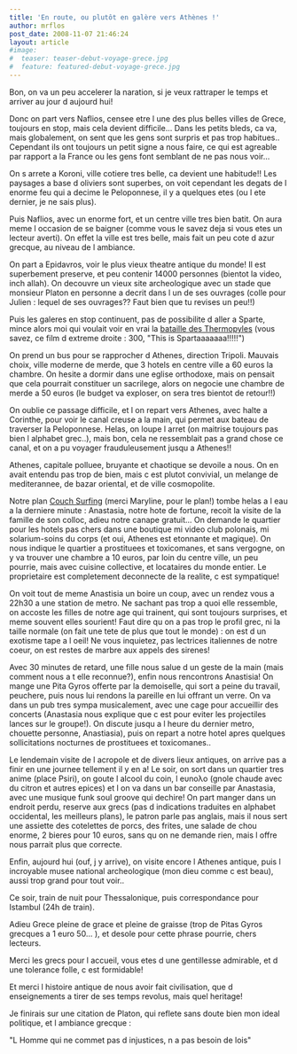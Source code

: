 ```yaml
---
title: 'En route, ou plutôt en galère vers Athènes !'
author: mrflos
post_date: 2008-11-07 21:46:24
layout: article
#image:
#  teaser: teaser-debut-voyage-grece.jpg
#  feature: featured-debut-voyage-grece.jpg
---
```

Bon, on va un peu accelerer la naration, si je veux rattraper le temps et arriver au jour d aujourd hui!

Donc on part vers Naflios, censee etre l une des plus belles villes de Grece, toujours en stop, mais cela devient difficile... Dans les petits bleds, ca va, mais globalement, on sent que les gens sont surpris et pas trop habitues.. Cependant ils ont toujours un petit signe a nous faire, ce qui est agreable par rapport a la France ou les gens font semblant de ne pas nous voir...

On s arrete a Koroni, ville cotiere tres belle, ca devient une habitude!! Les paysages a base d oliviers sont superbes, on voit cependant les degats de l enorme feu qui a decime le Peloponnese, il y a quelques etes (ou l ete dernier, je ne sais plus).

Puis Naflios, avec un enorme fort, et un centre ville tres bien batit. On aura meme l occasion de se baigner (comme vous le savez deja si vous etes un lecteur averti). On effet la ville est tres belle, mais fait un peu cote d azur grecque, au niveau de l ambiance.

On part a Epidavros, voir le plus vieux theatre antique du monde! Il est superbement preserve, et peu contenir 14000 personnes (bientot la video, inch allah). On decouvre un vieux site archeologique avec un stade que monsieur Platon en personne a decrit dans l un de ses ouvrages (colle pour Julien : lequel de ses ouvrages?? Faut bien que tu revises un peu!!)

Puis les galeres en stop continuent, pas de possibilite d aller a Sparte, mince alors moi qui voulait voir en vrai la <a href="http://fr.wikipedia.org/wiki/Bataille_des_Thermopyles_(-480)" target="_blank">bataille des Thermopyles</a> (vous savez, ce film d extreme droite : 300, "This is Spartaaaaaaa!!!!!")

On prend un bus pour se rapprocher d Athenes, direction Tripoli. Mauvais choix, ville moderne de merde, que 3 hotels en centre ville a 60 euros la chambre. On hesite a dormir dans une eglise orthodoxe, mais on pensait que cela pourrait constituer un sacrilege, alors on negocie une chambre de merde a 50 euros (le budget va exploser, on sera tres bientot de retour!!)

On oublie ce passage difficile, et l on repart vers Athenes, avec halte a Corinthe, pour voir le canal creuse a la main, qui permet aux bateau de traverser la Peloponnese. Helas, on loupe l arret (on maitrise toujours pas bien l alphabet grec..), mais bon, cela ne ressemblait pas a grand chose ce canal, et on a pu voyager frauduleusement jusqu a Athenes!!

Athenes, capitale polluee, bruyante et chaotique se devoile a nous. On en avait entendu pas trop de bien, mais c est plutot convivial, un melange de mediterannee, de bazar oriental, et de ville cosmopolite.

Notre plan <a href="http://www.couchsurfing.com/?user_language=fr" target="_blank">Couch Surfing</a> (merci Maryline, pour le plan!) tombe helas a l eau a la derniere minute : Anastasia, notre hote de fortune, recoit la visite de la famille de son colloc, adieu notre canape gratuit... On demande le quartier pour les hotels pas chers dans une boutique mi video club polonais, mi solarium-soins du corps (et oui, Athenes est etonnante et magique). On nous indique le quartier a prostituees et toxicomanes, et sans vergogne, on y va trouver une chambre a 10 euros, par loin du centre ville, un peu pourrie, mais avec cuisine collective, et locataires du monde entier. Le proprietaire est completement deconnecte de la realite, c est sympatique!

On voit tout de meme Anastisia un boire un coup, avec un rendez vous a 22h30 a une station de metro. Ne sachant pas trop a quoi elle ressemble, on accoste les filles de notre age qui trainent, qui sont toujours surprises, et meme souvent elles sourient! Faut dire qu on a pas trop le profil grec, ni la taille normale (on fait une tete de plus que tout le monde) : on est d un exotisme tape a l oeil! Ne vous inquietez, pas lectrices italiennes de notre coeur, on est restes de marbre aux appels des sirenes!

Avec 30 minutes de retard, une fille nous salue d un geste de la main (mais comment nous a t elle reconnue?), enfin nous rencontrons Anastisia! On mange une Pita Gyros offerte par la demoiselle, qui sort a peine du travail, peuchere, puis nous lui rendons la pareille en lui offrant un verre. On va dans un pub tres sympa musicalement, avec une cage pour accueillir des concerts (Anastasia nous explique que c est pour eviter les projectiles lances sur le groupe!). On discute jusqu a l heure du dernier metro, chouette personne, Anastiasia), puis on repart a notre hotel apres quelques sollicitations nocturnes de prostituees et toxicomanes..

Le lendemain visite de l acropole et de divers lieux antiques, on arrive pas a finir en une journee tellement il y en a! Le soir, on sort dans un quartier tres anime (place Psiri), on goute l alcool du coin, l eυnολο (gnole chaude avec du citron et autres epices) et l on va dans un bar conseille par Anastasia, avec une musique funk soul groove qui dechire! On part manger dans un endroit perdu, reserve aux grecs (pas d indications traduites en alphabet occidental, les meilleurs plans), le patron parle pas anglais, mais il nous sert une assiette des cotelettes de porcs, des frites, une salade de chou enorme, 2 bieres pour 10 euros, sans qu on ne demande rien, mais l offre nous parrait plus que correcte.

Enfin, aujourd hui (ouf, j y arrive), on visite encore l Athenes antique, puis l incroyable musee national archeologique (mon dieu comme c est beau), aussi trop grand pour tout voir..

Ce soir, train de nuit pour Thessalonique, puis correspondance pour Istambul (24h de train).

Adieu Grece pleine de grace et pleine de graisse (trop de Pitas Gyros grecques a 1 euro 50... ), et desole pour cette phrase pourrie, chers lecteurs.

Merci les grecs pour l accueil, vous etes d une gentillesse admirable, et d une tolerance folle,  c est formidable!

Et merci l histoire antique de nous avoir fait civilisation, que d enseignements a tirer de ses temps revolus, mais quel heritage!

Je finirais sur une citation de Platon, qui reflete sans doute bien mon ideal politique, et l ambiance grecque :

"L Homme qui ne commet pas d injustices, n a pas besoin de lois"
